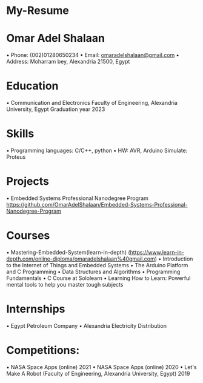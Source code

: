 # My-Resume

# Omar Adel Shalaan
  •	Phone: (002)01280650234
  •	Email: omaradelshalaan@gmail.com 
  •	Address: Moharram bey, Alexandria 21500, Egypt

# Education
  •	 Communication and Electronics Faculty of Engineering, Alexandria University, Egypt Graduation year 2023

# Skills
  •	Programming languages: C/C++, python 
  •	HW: AVR, Arduino Simulate: Proteus 

# Projects 
  •	Embedded Systems Professional Nanodegree Program https://github.com/OmarAdelShalaan/Embedded-Systems-Professional-Nanodegree-Program 
# Courses 
  •	Mastering-Embedded-System(learn-in-depth) 
  (https://www.learn-in-depth.com/online-diploma/omaradelshalaan%40gmail.com)
  •	Introduction to the Internet of Things and Embedded Systems 
  •	The Arduino Platform and C Programming 
  •	Data Structures and Algorithms 
  •	Programming Fundamentals 
  •	C Course at Sololearn 
  •	Learning How to Learn: Powerful mental tools to help you master tough subjects 
# Internships 
  •	Egypt Petroleum Company 
  •	Alexandria Electricity Distribution 
# Competitions: 
  •	NASA Space Apps (online) 2021 
  •	NASA Space Apps (online) 2020 
  •	Let's Make A Robot (Faculty of Engineering, Alexandria University, Egypt) 2019

